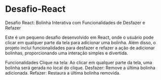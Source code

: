 # Desafio-React
Desafio React: Bolinha Interativa com Funcionalidades de Desfazer e Refazer

Este é um pequeno desafio desenvolvido em React, onde o usuário pode clicar em qualquer parte da tela para adicionar uma bolinha. Além disso, o projeto inclui funcionalidades para desfazer e refazer a ação de adicionar bolinhas, proporcionando uma interação simples e divertida.

Funcionalidades
Clique na tela: Ao clicar em qualquer parte da tela, uma bolinha será gerada no local do clique.
Desfazer: Remove a última bolinha adicionada.
Refazer: Restaura a última bolinha removida.
